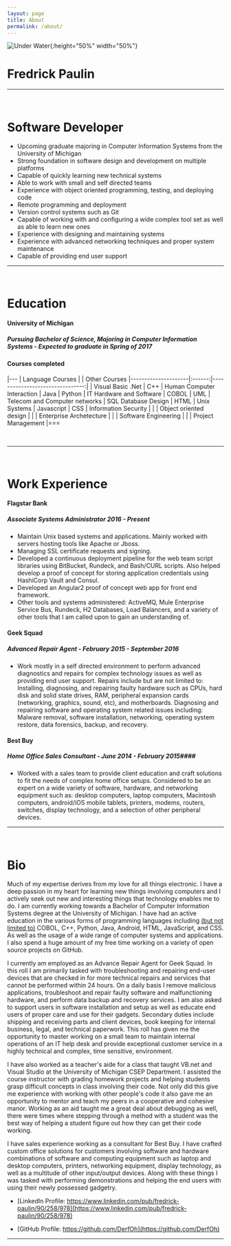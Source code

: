 ```yaml
---
layout: page
title: About
permalink: /about/
---
```



![Under Water](../images/underwater.png){:height="50%" width="50%"}  

# Fredrick Paulin

-----
<br />

# Software Developer
* Upcoming graduate majoring in Computer Information Systems from the University of Michigan
* Strong foundation in software design and development on multiple platforms
* Capable of quickly learning new technical systems
* Able to work with small and self directed teams
* Experience with object oriented programming, testing, and deploying code
* Remote programming and deployment
* Version control systems such as Git
* Capable of working with and configuring a wide complex tool set as well as able to learn new ones
* Experience with designing and maintaining systems
* Experience with advanced networking techniques and proper system maintenance
* Capable of providing end user support

-----
<br />

# Education

#### University of Michigan ####

##### Pursuing Bachelor of Science, Majoring in Computer Information Systems - Expected to graduate in Spring of 2017 #####

#### Courses completed ####

|---
| Language Courses    |        | Other Courses
|---------------------|:------:|--------------------------------:|
| Visual Basic .Net   |  C++   | Human Computer Interaction 
| Java                | Python | IT Hardware and Software 
| COBOL               | UML    | Telecom and Computer networks
| SQL Database Design | HTML   | Unix Systems
| Javascript          |  CSS   | Information Security
|                     |        | Object oriented design
|                     |        | Enterprise Archetecture
|                     |        | Software Engineering 
|                     |        | Project Management
|===

<br />

---
<br />

# Work Experience

#### Flagstar Bank ####
##### Associate Systems Administrator 2016 - Present #####
* Maintain Unix based systems and applications. Mainly worked with servers hosting tools like Apache or Jboss.
* Managing SSL certificate requests and signing. 
* Developed a continuous deployment pipeline for the web team script libraries using BitBucket, Rundeck, and Bash/CURL scripts. Also helped develop a proof of concept for storing application credentials using HashiCorp Vault and Consul.
* Developed an Angular2 proof of concept web app for front end framework.
* Other tools and systems administered: ActiveMQ, Mule Enterprise Service Bus, Rundeck, H2 Databases, Load Balancers, and a variety of other tools that I am called upon to gain an understanding of. 

#### Geek Squad ####

##### Advanced Repair Agent - February 2015 - September 2016 ####

* Work mostly in a self directed environment to perform advanced diagnostics and repairs for complex technology issues as well as providing end user support. Repairs include but are not limited to: Installing, diagnosing, and repairing faulty hardware such as CPUs, hard disk and solid state drives, RAM, peripheral expansion cards (networking, graphics, sound, etc), and motherboards. Diagnosing and repairing software and operating system related issues including: Malware removal, software installation, networking, operating system restore, data forensics, backup, and recovery.


#### Best Buy ####

##### Home Office Sales Consultant - June 2014 - February 2015####

* Worked with a sales team to provide client education and craft solutions to fit the needs of complex home office setups. Considered to be an expert on a wide variety of software, hardware, and networking equipment such as: desktop computers, laptop computers, Macintosh computers, android/iOS mobile tablets, printers, modems, routers, switches, display technology, and a selection of other peripheral devices. 


---
<br />

# Bio

Much of my expertise derives from my love for all things electronic. I have a deep passion in my heart for learning new things involving computers and I actively seek out new and interesting things that technology enables me to do. I am currently working towards a Bachelor of Computer Information Systems degree at the University of Michigan. I have had an active education in the various forms of programming languages including [(but not limited to)](../codestats/) COBOL, C++, Python, Java, Android, HTML, JavaScript, and CSS. As well as the usage of a wide range of computer systems and applications. I also spend a huge amount of my free time working on a variety of open source projects on GitHub.

I currently am employed as an Advance Repair Agent for Geek Squad. In this roll I am primarily tasked with troubleshooting and repairing end-user devices that are checked in for more technical repairs and services that cannot be performed within 24 hours. On a daily basis I remove malicious applications, troubleshoot and repair faulty software and malfunctioning hardware, and perform data backup and recovery services. I am also asked to support users in software installation and setup as well as educate end users of proper care and use for their gadgets. Secondary duties include shipping and receiving parts and client devices, book keeping for internal business, legal, and technical paperwork. This roll has given me the opportunity to master working on a small team to maintain internal operations of an IT help desk and provide exceptional customer service in a highly technical and complex, time sensitive, environment.

I have also worked as a teacher's aide for a class that taught VB.net and Visual Studio at the University of Michigan CSEP Department. I assisted the course instructor with grading homework projects and helping students grasp difficult concepts in class involving their code. Not only did this give me experience with working with other people's code it also gave me an opportunity to mentor and teach my peers in a cooperative and cohesive manor. Working as an aid taught me a great deal about debugging as well, there were times where stepping through a method with a student was the best way of helping a student figure out how they can get their code working.

I have sales experience working as a consultant for Best Buy. I have crafted custom office solutions for customers involving software and hardware combinations of software and computing equipment such as laptop and desktop computers, printers, networking equipment, display technology, as well as a multitude of other input/output devices. Along with these things I was tasked with performing demonstrations and helping the end users with using their newly possessed gadgetry.

* [LinkedIn Profile: https://www.linkedin.com/pub/fredrick-paulin/90/258/978](https://www.linkedin.com/pub/fredrick-paulin/90/258/978)

* [GitHub Profile: https://github.com/DerfOh](https://github.com/DerfOh)



-----





<!-- This is the base Jekyll theme. You can find out more info about customizing your Jekyll theme, as well as basic Jekyll usage documentation at [jekyllrb.com](http://jekyllrb.com/)

You can find the source code for the Jekyll new theme at:
{% include icon-github.html username="jglovier" %} /
[jekyll-new](https://github.com/jglovier/jekyll-new)

You can find the source code for Jekyll at
{% include icon-github.html username="jekyll" %} /
[jekyll](https://github.com/jekyll/jekyll) -->
